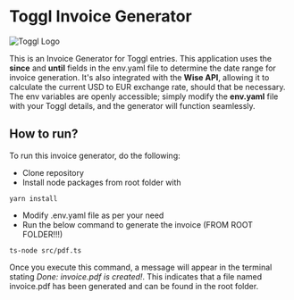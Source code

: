 # Toggl Invoice Generator

![Toggl Logo](https://www.cpapracticeadvisor.com/wp-content/uploads/sites/2/2022/07/27659/logo_1_.59f9ec13e81a7.png)

This is an Invoice Generator for Toggl entries. This application uses the **since** and **until** fields in the env.yaml file to determine the date range for invoice generation. It's also integrated with the **Wise API**, allowing it to calculate the current USD to EUR exchange rate, should that be necessary. The env variables are openly accessible; simply modify the **env.yaml** file with your Toggl details, and the generator will function seamlessly.

## How to run?

To run this invoice generator, do the following:

- Clone repository
- Install node packages from root folder with

```
yarn install
```

- Modify .env.yaml file as per your need
- Run the below command to generate the invoice (FROM ROOT FOLDER!!!)

```
ts-node src/pdf.ts
```

Once you execute this command, a message will appear in the terminal stating _Done: invoice.pdf is created!_. This indicates that a file named invoice.pdf has been generated and can be found in the root folder.
